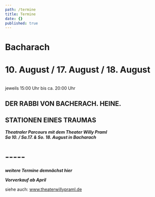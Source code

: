 ```yaml
---
path: /termine
title: Termine
date: {}
published: true
---
```


# Bacharach
# 10. August /  17. August / 18. August   
<br/> jeweils 15:00 Uhr bis ca. 20:00 Uhr   

## DER RABBI VON BACHERACH. HEINE.
## STATIONEN EINES TRAUMAS
***Theatraler Parcours mit dem Theater Willy Praml***    
***Sa 10. / Sa.17. & So. 18. August in Bacharach***   


# -----

***weitere Termine demnächst hier***   

***Vorverkauf ab April***   

siehe auch: www.theaterwillypraml.de
